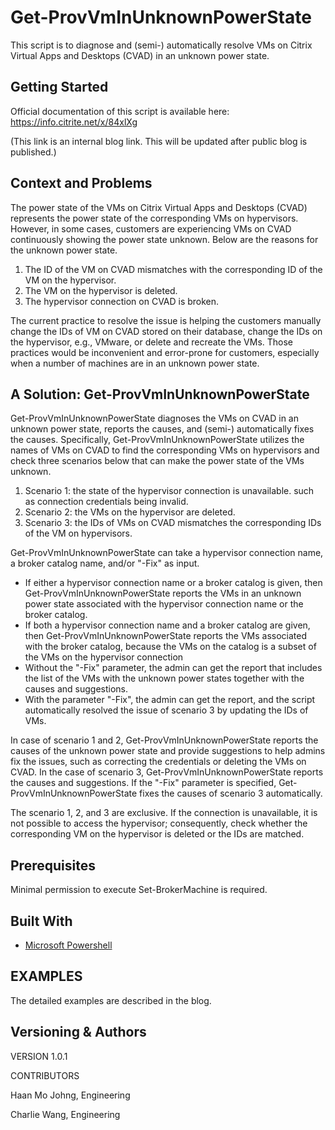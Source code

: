 # Get-ProvVmInUnknownPowerState

This script is to diagnose and (semi-) automatically resolve VMs on Citrix Virtual Apps and Desktops (CVAD) in an unknown power state. 


## Getting Started

Official documentation of this script is available here: https://info.citrite.net/x/84xlXg 

(This link is an internal blog link. This will be updated after public blog is published.)

## Context and Problems
The power state of the VMs on Citrix Virtual Apps and Desktops (CVAD) represents the power state of the corresponding VMs on hypervisors. However, in some cases, customers are experiencing VMs on CVAD continuously showing the power state unknown. Below are the reasons for the unknown power state. 

1. The ID of the VM on CVAD mismatches with the corresponding ID of the VM on the hypervisor.
2. The VM on the hypervisor is deleted.
3. The hypervisor connection on CVAD is broken.

The current practice to resolve the issue is helping the customers manually change the IDs of VM on CVAD stored on their database, change the IDs on the hypervisor, e.g., VMware, or delete and recreate the VMs. Those practices would be inconvenient and error-prone for customers, especially when a number of machines are in an unknown power state.


## A Solution: Get-ProvVmInUnknownPowerState

Get-ProvVmInUnknownPowerState diagnoses the VMs on CVAD in an unknown power state, reports the causes, and (semi-) automatically fixes the causes. Specifically, Get-ProvVmInUnknownPowerState utilizes the names of VMs on CVAD to find the corresponding VMs on hypervisors and check three scenarios below that can make the power state of the VMs unknown.

1. Scenario 1: the state of the hypervisor connection is unavailable. such as connection credentials being invalid.
2. Scenario 2: the VMs on the hypervisor are deleted.
3. Scenario 3: the IDs of VMs on CVAD mismatches the corresponding IDs of the VM on hypervisors. 

Get-ProvVmInUnknownPowerState can take a hypervisor connection name, a broker catalog name, and/or "-Fix" as input.

* If either a hypervisor connection name or a broker catalog is given, then Get-ProvVmInUnknownPowerState reports the VMs in an unknown power state associated with the hypervisor connection name or the broker catalog.
* If both a hypervisor connection name and a broker catalog are given, then Get-ProvVmInUnknownPowerState reports the VMs associated with the broker catalog, because the VMs on the catalog is a subset of the VMs on the hypervisor connection
* Without the "-Fix" parameter, the admin can get the report that includes the list of the VMs with the unknown power states together with the causes and suggestions.
* With the parameter "-Fix", the admin can get the report, and the script automatically resolved the issue of scenario 3 by updating the IDs of VMs. 

In case of scenario 1 and 2, Get-ProvVmInUnknownPowerState reports the causes of the unknown power state and provide suggestions to help admins fix the issues, such as correcting the credentials or deleting the VMs on CVAD. In the case of scenario 3, Get-ProvVmInUnknownPowerState reports the causes and suggestions. If the "-Fix" parameter is specified, Get-ProvVmInUnknownPowerState fixes the causes of scenario 3 automatically.

The scenario 1, 2, and 3 are exclusive. If the connection is unavailable, it is not possible to access the hypervisor; consequently, check whether the corresponding VM on the hypervisor is deleted or the IDs are matched.

## Prerequisites

Minimal permission to execute Set-BrokerMachine is required.


## Built With

* [Microsoft Powershell](https://msdn.microsoft.com/powershell)


## EXAMPLES

The detailed examples are described in the blog.


## Versioning & Authors

VERSION
1.0.1

CONTRIBUTORS

Haan Mo Johng, Engineering

Charlie Wang, Engineering
